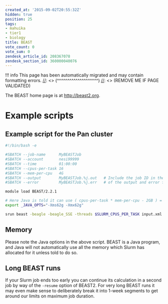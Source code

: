 ```yaml
---
created_at: '2015-09-02T20:55:32Z'
hidden: true
position: 25
tags:
- mahuika
- tier1
- biology
title: BEAST
vote_count: 0
vote_sum: 0
zendesk_article_id: 208367078
zendesk_section_id: 360000040076
---
```




[//]: <> (REMOVE ME IF PAGE VALIDATED)
[//]: <> (vvvvvvvvvvvvvvvvvvvv)
!!! info
    This page has been automatically migrated and may contain formatting errors.
[//]: <> (^^^^^^^^^^^^^^^^^^^^)
[//]: <> (REMOVE ME IF PAGE VALIDATED)

<!-- The above lines, specifying the category, section and title, must be
present and always comprising the first three lines of the article. -->

The BEAST home page is at <http://beast2.org>.

# Example scripts

## Example script for the Pan cluster

``` bash
#!/bin/bash -e

#SBATCH --job-name      MyBEASTJob
#SBATCH --account       nesi99999
#SBATCH --time          01:00:00
#SBATCH --cpus-per-task 16
#SBATCH --mem-per-cpu   4G
#SBATCH --output        MyBEASTJob.%j.out   # Include the job ID in the names
#SBATCH --error         MyBEASTJob.%j.err   # of the output and error files

module load BEAST/2.2.1

# Here Java is told it can use ( cpus-per-task * mem-per-cpu - 2GB ) = 62GB
export _JAVA_OPTS="-Xms62g -Xmx62g" 

srun beast -beagle -beagle_SSE -threads $SLURM_CPUS_PER_TASK input.xml
```

## Memory

Please note the Java options in the above script. BEAST is a Java
program, and Java will not automatically use all the memory which Slurm
has allocated for it unless told to do so.

## Long BEAST runs

If your Slurm job ends too early you can continue its calculation in a
second job by way of the `-resume` option of BEAST2. For very long BEAST
runs it may even make sense to deliberately break it into 1-week
segments to get around our limits on maximum job duration.
